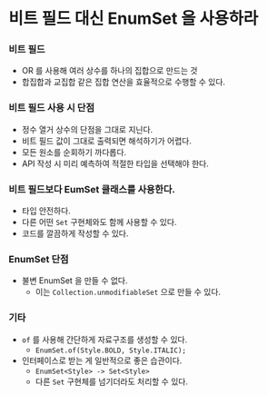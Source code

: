 # 비트 필드 대신 EnumSet 을 사용하라

### 비트 필드
* OR 를 사용해 여러 상수를 하나의 집합으로 만드는 것
* 합집합과 교집합 같은 집합 연산을 효율적으로 수행할 수 있다.

### 비트 필드 사용 시 단점
* 정수 열거 상수의 단점을 그대로 지닌다.
* 비트 필드 값이 그대로 출력되면 해석하기가 어렵다.
* 모든 원소를 순회하기 까다롭다.
* API 작성 시 미리 예측하여 적절한 타입을 선택해야 한다.

### 비트 필드보다 EumSet 클래스를 사용한다.
* 타입 안전하다.
* 다른 어떤 `Set` 구현체와도 함께 사용할 수 있다.
* 코드를 깔끔하게 작성할 수 있다.

### EnumSet 단점
* 불변 EnumSet 을 만들 수 없다.
  * 이는 `Collection.unmodifiableSet` 으로 만들 수 있다.

### 기타
* `of` 를 사용해 간단하게 자료구조를 생성할 수 있다.
  * `EnumSet.of(Style.BOLD, Style.ITALIC);`
* 인터페이스로 받는 게 일반적으로 좋은 습관이다.
  * `EnumSet<Style> -> Set<Style>`
  * 다른 `Set` 구현체를 넘기더라도 처리할 수 있다.